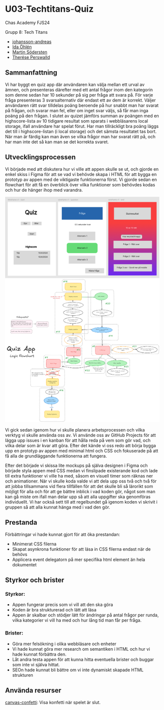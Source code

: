 # U03-Techtitans-Quiz

Chas Academy FJS24

Grupp 8: Tech Titans
- [johansson-andreas](https://github.com/johansson-andreas)
- [Ida Öhlén](https://github.com/idaohlen)
- [Martin Södersten](https://github.com/Martinsodersten)
- [Therése Perswalld](https://github.com/TheresePerswalld)

## Sammanfattning
Vi har byggt en quiz app där användaren kan välja mellan ett urval av ämnen, och presenteras därefter med ett antal frågor inom den kategorin som denne sedan har 10 sekunder på sig per fråga att svara på. För varje fråga presenteras 3 svarsalternativ där endast ett av dem är korrekt. Väljer användaren rätt svar tilldelas poäng beroende på hur snabbt man har svarat på frågan, och svarar man fel, eller om inget svar väljs, så får man inga poäng på den frågan. I slutet av quizet jämförs summan av poängen med en highscore-lista av 10 tidigare resultat som sparats i webbläsarens local storage, ifall användare har spelat förut. Har man tillräckligt bra poäng läggs det till i highscore-listan (i local storage) och det sämsta resultatet tas bort. När man är färdig kan man även se vilka frågor man har svarat rätt på, och har man inte det så kan man se det korrekta svaret.

## Utvecklingsprocessen
Vi började med att diskutera hur vi ville att appen skulle se ut, och gjorde en enkel skiss i Figma för att se vad vi behövde skapa i HTML för att bygga en prototyp av appen med de viktigaste funktionerna först. Vi gjorde sedan en flowchart för att få en överblick över vilka funktioner som behövdes kodas och hur de hänger ihop med varandra.

![Mockup av mobilvyn för våran quiz app](mockup.png)
![Flowchart över logiken i vår app](flowchart.png)

Vi gick sedan igenom hur vi skulle planera arbetsprocessen och vilka verktyg vi skulle använda oss av. Vi använde oss av GitHub Projects för att lägga upp issues i en kanban för att hålla reda på vem som gör vad, och vilka delar som är kvar att göra. Efter det kände vi oss redo att börja bygga upp en prototyp av appen med minimal html och CSS och fokuserade på att få alla de grundläggande funktionerna att fungera.

Efter det började vi skissa lite mockups på själva designen i Figma och började styla appen med CSS medan vi finslipade existerande kod och lade till extra funktioner vi ville ha med, såsom en visuell timer som räknas ner och animationer.
När vi skulle koda valde vi att dela upp oss två och två för att jobba tillsammans vid flera tillfällen för att det skulle bli så lärorikt som möjligt för alla och för att ge bättre inblick i vad koden gör, något som man kan gå miste om ifall man delar upp så att alla uppgifter ska genomföras individuellt. Vi har också sett till att regelbundet gå igenom koden vi skrivit i gruppen så att alla kunnat hänga med i vad den gör.

## Prestanda
Förbättringar vi hade kunnat gjort för att öka prestandan:
- Minimerat CSS filerna
- Skapat asynkrona funktioner för att läsa in CSS filerna endast när de behövs
- Applicera event delegatorn på mer specifika html element än hela dokumentet

## Styrkor och brister
### Styrkor:
- Appen fungerar precis som vi vill att den ska göra
- Koden är bra strukturerad och lätt att läsa
- Appen är skalbar och stödjer lätt för ändringar på antal frågor per runda, vilka kategorier vi vill ha med och hur lång tid man får per fråga.

### Brister:
- Göra mer felsökning i olika webbläsare och enheter
- Vi hade kunnat göra mer research om semantiken i HTML och hur vi hade kunnat förbättra den.
- Låt andra testa appen för att kunna hitta eventuella brister och buggar som inte vi själva hittat.
- SEOn hade kunnat bli bättre om vi inte dynamiskt skapade HTML strukturen


## Använda resurser
[canvas-confetti](https://github.com/catdad/canvas-confetti): Visa konfetti när spelet är slut.

